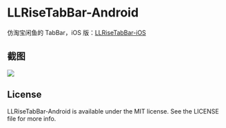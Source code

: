 # LLRiseTabBar-Android
仿淘宝闲鱼的 TabBar，iOS 版：[LLRiseTabBar-iOS](https://github.com/NoCodeNoWife/LLRiseTabBar-iOS)

## 截图
![](http://7xnnm7.com1.z0.glb.clouddn.com/klteznLRX21Tshine10202015134548.png)

## License
LLRiseTabBar-Android is available under the MIT license. See the LICENSE file for more info.